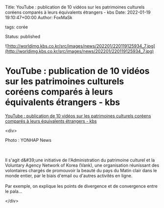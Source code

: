 Title: YouTube : publication de 10 vidéos sur les patrimoines culturels coréens comparés à leurs équivalents étrangers - kbs
Date: 2022-01-19 19:10:47+00:00
Author: FoxMaSk 

tags: corée

Status: published


![http://worldimg.kbs.co.kr/src/images/news/202201/220119125934_7.jpg](http://worldimg.kbs.co.kr/src/images/news/202201/220119125934_7.jpg)


# YouTube : publication de 10 vidéos sur les patrimoines culturels coréens comparés à leurs équivalents étrangers - kbs

[YouTube : publication de 10 vidéos sur les patrimoines culturels coréens comparés à leurs équivalents étrangers - kbs](http://world.kbs.co.kr/service/news_view.htm?lang=f&amp;Seq_Code=76623)

&lt;div&gt;

Photo : YONHAP News

\
\
Il s&#39;agit d\&#39;une initiative de l&#39;Administration du patrimoine culturel
et la Voluntary Agency Network of Korea (Vank), une organisation
réunissant des volontaires chargés de promouvoir la beauté du pays du
Matin clair dans le monde entier, par le biais d&#39;email ou d&#39;autres
activités en ligne.\
\
Par exemple, on explique les points de divergence et de convergence
entre le pala...

&lt;/div&gt;